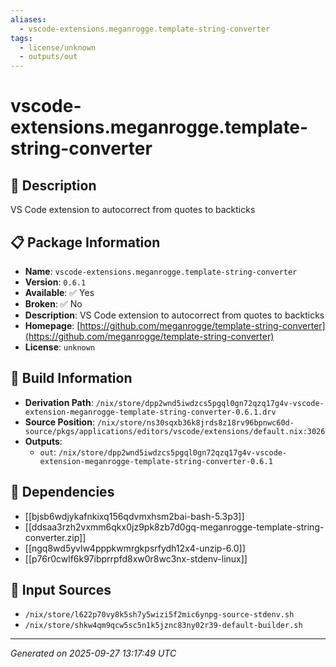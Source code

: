 ```yaml
---
aliases:
  - vscode-extensions.meganrogge.template-string-converter
tags:
  - license/unknown
  - outputs/out
---
```


# vscode-extensions.meganrogge.template-string-converter

## 📝 Description

VS Code extension to autocorrect from quotes to backticks

## 📋 Package Information

- **Name**: `vscode-extensions.meganrogge.template-string-converter`
- **Version**: `0.6.1`
- **Available**: ✅ Yes
- **Broken**: ✅ No
- **Description**: VS Code extension to autocorrect from quotes to backticks
- **Homepage**: [https://github.com/meganrogge/template-string-converter](https://github.com/meganrogge/template-string-converter)
- **License**: `unknown`

## 🔧 Build Information

- **Derivation Path**: `/nix/store/dpp2wnd5iwdzcs5pgql0gn72qzq17g4v-vscode-extension-meganrogge-template-string-converter-0.6.1.drv`
- **Source Position**: `/nix/store/ns30sqxb36k8jrds8z18rv96bpnwc60d-source/pkgs/applications/editors/vscode/extensions/default.nix:3026`
- **Outputs**:
  - `out`:  `/nix/store/dpp2wnd5iwdzcs5pgql0gn72qzq17g4v-vscode-extension-meganrogge-template-string-converter-0.6.1`

## 🔗 Dependencies

- [[bjsb6wdjykafnkixq156qdvmxhsm2bai-bash-5.3p3]]
- [[ddsaa3rzh2vxmm6qkx0jz9pk8zb7d0gq-meganrogge-template-string-converter.zip]]
- [[ngq8wd5yvlw4pppkwmrgkpsrfydh12x4-unzip-6.0]]
- [[p76r0cwlf6k97ibprrpfd8xw0r8wc3nx-stdenv-linux]]

## 📁 Input Sources

- `/nix/store/l622p70vy8k5sh7y5wizi5f2mic6ynpg-source-stdenv.sh`
- `/nix/store/shkw4qm9qcw5sc5n1k5jznc83ny02r39-default-builder.sh`

---
*Generated on 2025-09-27 13:17:49 UTC*
